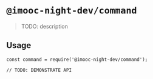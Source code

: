 # `@imooc-night-dev/command`

> TODO: description

## Usage

```
const command = require('@imooc-night-dev/command');

// TODO: DEMONSTRATE API
```
